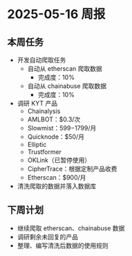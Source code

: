 # 2025-05-16 周报

## 本周任务

- 开发自动爬取任务
  - 自动从 etherscan 爬取数据
    - 完成度：10%
  - 自动从 chainabuse 爬取数据
    - 完成度：10%
- 调研 KYT 产品
  - Chainalysis
  - AMLBOT：$0.3/次
  - Slowmist：$599-$1799/月
  - Quicknode：$50/月
  - Elliptic
  - Trustformer
  - OKLink（已暂停使用）
  - CipherTrace：根据定制产品收费
  - Etherscan：$900/月
- 清洗爬取的数据并落入数据库

## 下周计划

- 继续爬取 etherscan、chainabuse 数据
- 调研剩余未回复的产品
- 整理、编写清洗后数据的使用规则
